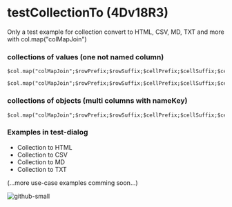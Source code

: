 # testCollectionTo (4Dv18R3)
Only a test example for collection convert to HTML, CSV, MD, TXT and more with col.map("colMapJoin")

### collections of values (one not named column)
```
$col.map("colMapJoin";$rowPrefix;$rowSuffix;$cellPrefix;$cellSuffix;$cellSeparator;$colReplace)
```
```
$col.map("colMapJoin";$rowPrefix;$rowSuffix;$cellPrefix;$cellSuffix;$cellSeparator)
```

### collections of objects (multi columns with nameKey)
```
$col.map("colMapJoin";$rowPrefix;$rowSuffix;$cellPrefix;$cellSuffix;$cellSeparator;$colReplace;$colKeys)
```

### Examples in test-dialog
- Collection to HTML
- Collection to CSV
- Collection to MD
- Collection to TXT

(...more use-case examples comming soon...)

![github-small](https://user-images.githubusercontent.com/65073460/82057765-1f3bf180-96c4-11ea-9236-91c385a08e2c.png)
